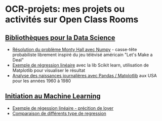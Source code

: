 # OCR-projets: mes projets ou activités sur Open Class Rooms

## [Bibliothèques pour la Data Science](https://openclassrooms.com/fr/courses/4452741-decouvrez-les-librairies-python-pour-la-data-science)
* [Résolution du problème Monty Hall avec Numpy](https://github.com/obrunet/OCR-projets/blob/master/monty_hall.ipynb) - casse-tête probabiliste librement inspiré du jeu télévisé américain "Let's Make a Deal"
* [Exemple de régression linéaire](https://github.com/obrunet/OCR-projets/blob/master/reg_len.ipynb) avec la lib Scikit learn, utilisation de Matplotlib pour visualiser le résultat
* [Analyse des naissances journalières avec Pandas / Matplotlib](https://github.com/obrunet/OCR-projets/blob/master/calendrier.ipynb) aux USA pour les années 1960 à 1980 

## [Initiation au Machine Learning](https://openclassrooms.com/fr/courses/4011851-initiez-vous-au-machine-learning)
* [Exemple de régession linéaire - précition de loyer](https://github.com/obrunet/OCR-projets/blob/master/2.2.reg_lin.ipynb)
* [Comparaison de différents type de regression](https://github.com/obrunet/OCR-projets/blob/master/2.5.prediction_loyer.ipynb)
